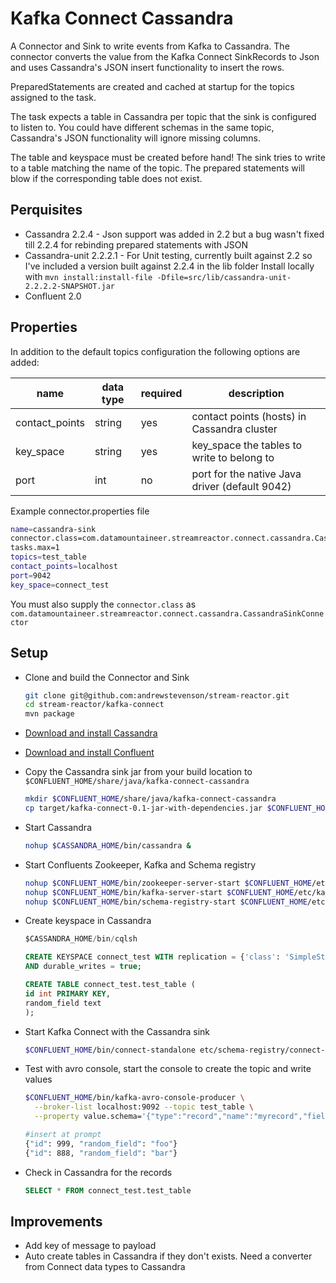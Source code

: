 # Kafka Connect Cassandra

A Connector and Sink to write events from Kafka to Cassandra. The connector converts the value from the Kafka Connect SinkRecords to Json and uses Cassandra's JSON insert functionality to insert the rows.

PreparedStatements are created and cached at startup for the topics assigned to the task.

The task expects a table in Cassandra per topic that the sink is configured to listen to. You could have different schemas in the same topic, Cassandra's JSON functionality will ignore missing columns.

The table and keyspace must be created before hand! The sink tries to write to a table matching the name of the topic. The prepared statements will blow if the corresponding table does not exist.

## Perquisites

* Cassandra 2.2.4 - Json support was added in 2.2 but a bug wasn't fixed till 2.2.4 for rebinding prepared statements with JSON
* Cassandra-unit 2.2.2.1 - For Unit testing, currently built against 2.2 so I've included a version built against 2.2.4 in the lib folder
  Install locally with `mvn install:install-file -Dfile=src/lib/cassandra-unit-2.2.2.2-SNAPSHOT.jar`
* Confluent 2.0

## Properties

In addition to the default topics configuration the following options are added:

name | data type | required | description
-----|-----------|----------|------------
contact_points | string | yes | contact points (hosts) in Cassandra cluster
key_space | string | yes | key_space the tables to write to belong to
port | int | no | port for the native Java driver (default 9042)

Example connector.properties file

```bash 
name=cassandra-sink
connector.class=com.datamountaineer.streamreactor.connect.cassandra.CassandraSinkConnector
tasks.max=1
topics=test_table
contact_points=localhost
port=9042
key_space=connect_test
```

You must also supply the `connector.class` as `com.datamountaineer.streamreactor.connect.cassandra.CassandraSinkConnector`

## Setup

* Clone and build the Connector and Sink

    ```bash
    git clone git@github.com:andrewstevenson/stream-reactor.git
    cd stream-reactor/kafka-connect
    mvn package
    ```

* [Download and install Cassandra](http://cassandra.apache.org/)
* [Download and install Confluent](http://www.confluent.io/)
* Copy the Cassandra sink jar from your build location to `$CONFLUENT_HOME/share/java/kafka-connect-cassandra`

    ```bash
    mkdir $CONFLUENT_HOME/share/java/kafka-connect-cassandra
    cp target/kafka-connect-0.1-jar-with-dependencies.jar $CONFLUENT_HOME/share/java/kafka-connect-cassandra/
    ```
    
* Start Cassandra

    ```bash
   nohup $CASSANDRA_HOME/bin/cassandra &
    ```
    
* Start Confluents Zookeeper, Kafka and Schema registry

    ```bash
    nohup $CONFLUENT_HOME/bin/zookeeper-server-start $CONFLUENT_HOME/etc/kafka/zookeeper.properties &
    nohup $CONFLUENT_HOME/bin/kafka-server-start $CONFLUENT_HOME/etc/kafka/server.properties &
    nohup $CONFLUENT_HOME/bin/schema-registry-start $CONFLUENT_HOME/etc/schema-registry/schema-registry.properties &"
    ```
    
* Create keyspace in Cassandra

    ```sql
    $CASSANDRA_HOME/bin/cqlsh
    ```
    
    ```sql
    CREATE KEYSPACE connect_test WITH replication = {'class': 'SimpleStrategy', 'replication_factor': '3'}  
    AND durable_writes = true;
    
    CREATE TABLE connect_test.test_table (
    id int PRIMARY KEY,
    random_field text
    ); 
    ```
    
* Start Kafka Connect with the Cassandra sink

    ```bash
    $CONFLUENT_HOME/bin/connect-standalone etc/schema-registry/connect-avro-standalone.properties etc/kafka-connect-cassandra/cassandra.properties
    ```
    
* Test with avro console, start the console to create the topic and write values

    ```bash
    $CONFLUENT_HOME/bin/kafka-avro-console-producer \
      --broker-list localhost:9092 --topic test_table \
      --property value.schema='{"type":"record","name":"myrecord","fields":[{"name":"id","type":"int"}, {"name":"random_field", "type": "string"}]}'
    ```
    
    ```bash
    #insert at prompt
    {"id": 999, "random_field": "foo"}
    {"id": 888, "random_field": "bar"}
    ````
    
* Check in Cassandra for the records

    ```sql
    SELECT * FROM connect_test.test_table
    ```

## Improvements
* Add key of message to payload
* Auto create tables in Cassandra if they don't exists. Need a converter from Connect data types to Cassandra
